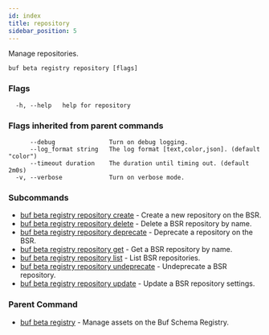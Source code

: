 ```yaml
---
id: index
title: repository
sidebar_position: 5
---
```

Manage repositories.

```
buf beta registry repository [flags]
```

### Flags

```
  -h, --help   help for repository
```

### Flags inherited from parent commands

```
      --debug               Turn on debug logging.
      --log_format string   The log format [text,color,json]. (default "color")
      --timeout duration    The duration until timing out. (default 2m0s)
  -v, --verbose             Turn on verbose mode.
```

### Subcommands

* [buf beta registry repository create](create.md)	 - Create a new repository on the BSR.
* [buf beta registry repository delete](delete.md)	 - Delete a BSR repository by name.
* [buf beta registry repository deprecate](deprecate.md)	 - Deprecate a repository on the BSR.
* [buf beta registry repository get](get.md)	 - Get a BSR repository by name.
* [buf beta registry repository list](list.md)	 - List BSR repositories.
* [buf beta registry repository undeprecate](undeprecate.md)	 - Undeprecate a BSR repository.
* [buf beta registry repository update](update.md)	 - Update a BSR repository settings.

### Parent Command

* [buf beta registry](index.md)	 - Manage assets on the Buf Schema Registry.
